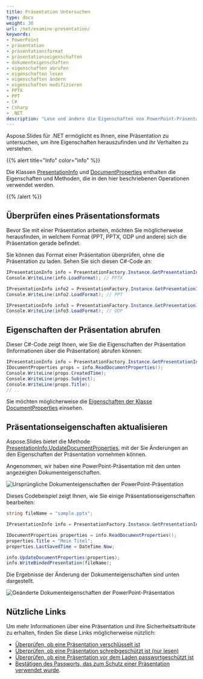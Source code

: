 ```yaml
---
title: Präsentation Untersuchen
type: docs
weight: 30
url: /net/examine-presentation/
keywords:
- PowerPoint
- präsentation
- präsentationsformat
- präsentationseigenschaften
- dokumenteigenschaften
- eigenschaften abrufen
- eigenschaften lesen
- eigenschaften ändern
- eigenschaften modifizieren
- PPTX
- PPT
- C#
- Csharp
- .NET
description: "Lese und ändere die Eigenschaften von PowerPoint-Präsentationen in C# oder .NET"
---
```


Aspose.Slides für .NET ermöglicht es Ihnen, eine Präsentation zu untersuchen, um ihre Eigenschaften herauszufinden und ihr Verhalten zu verstehen.

{{% alert title="Info" color="info" %}} 

Die Klassen [PresentationInfo](https://reference.aspose.com/slides/net/aspose.slides/presentationinfo) und [DocumentProperties](https://reference.aspose.com/slides/net/aspose.slides/documentproperties/) enthalten die Eigenschaften und Methoden, die in den hier beschriebenen Operationen verwendet werden.

{{% /alert %}} 

## **Überprüfen eines Präsentationsformats**

Bevor Sie mit einer Präsentation arbeiten, möchten Sie möglicherweise herausfinden, in welchem Format (PPT, PPTX, ODP und andere) sich die Präsentation gerade befindet.

Sie können das Format einer Präsentation überprüfen, ohne die Präsentation zu laden. Sehen Sie sich diesen C#-Code an:

```c#
IPresentationInfo info = PresentationFactory.Instance.GetPresentationInfo("pres.pptx");
Console.WriteLine(info.LoadFormat); // PPTX

IPresentationInfo info2 = PresentationFactory.Instance.GetPresentationInfo("pres.ppt");
Console.WriteLine(info2.LoadFormat); // PPT

IPresentationInfo info3 = PresentationFactory.Instance.GetPresentationInfo("pres.odp");
Console.WriteLine(info3.LoadFormat); // ODP
```

## **Eigenschaften der Präsentation abrufen**

Dieser C#-Code zeigt Ihnen, wie Sie die Eigenschaften der Präsentation (Informationen über die Präsentation) abrufen können:

```c#
IPresentationInfo info = PresentationFactory.Instance.GetPresentationInfo("pres.pptx");
IDocumentProperties props = info.ReadDocumentProperties();
Console.WriteLine(props.CreatedTime);
Console.WriteLine(props.Subject);
Console.WriteLine(props.Title);
// .. 
```

Sie möchten möglicherweise die [Eigenschaften der Klasse DocumentProperties](https://reference.aspose.com/slides/net/aspose.slides/documentproperties/#properties) einsehen.

## **Präsentationseigenschaften aktualisieren**

Aspose.Slides bietet die Methode [PresentationInfo.UpdateDocumentProperties](https://reference.aspose.com/slides/net/aspose.slides/presentationinfo/methods/updatedocumentproperties), mit der Sie Änderungen an den Eigenschaften der Präsentation vornehmen können.

Angenommen, wir haben eine PowerPoint-Präsentation mit den unten angezeigten Dokumenteigenschaften.

![Ursprüngliche Dokumenteigenschaften der PowerPoint-Präsentation](input_properties.png)

Dieses Codebeispiel zeigt Ihnen, wie Sie einige Präsentationseigenschaften bearbeiten:

```c#
string fileName = "sample.pptx";

IPresentationInfo info = PresentationFactory.Instance.GetPresentationInfo(fileName);

IDocumentProperties properties = info.ReadDocumentProperties();
properties.Title = "Mein Titel";
properties.LastSavedTime = DateTime.Now;

info.UpdateDocumentProperties(properties);
info.WriteBindedPresentation(fileName);
```

Die Ergebnisse der Änderung der Dokumenteigenschaften sind unten dargestellt.

![Geänderte Dokumenteigenschaften der PowerPoint-Präsentation](output_properties.png)

## **Nützliche Links**

Um mehr Informationen über eine Präsentation und ihre Sicherheitsattribute zu erhalten, finden Sie diese Links möglicherweise nützlich:

- [Überprüfen, ob eine Präsentation verschlüsselt ist](https://docs.aspose.com/slides/net/password-protected-presentation/#checking-whether-a-presentation-is-encrypted)
- [Überprüfen, ob eine Präsentation schreibgeschützt ist (nur lesen)](https://docs.aspose.com/slides/net/password-protected-presentation/#checking-whether-a-presentation-is-write-protected)
- [Überprüfen, ob eine Präsentation vor dem Laden passwortgeschützt ist](https://docs.aspose.com/slides/net/password-protected-presentation/#checking-whether-a-presentation-is-password-protected-before-loading-it)
- [Bestätigen des Passworts, das zum Schutz einer Präsentation verwendet wurde](https://docs.aspose.com/slides/net/password-protected-presentation/#validating-or-confirming-that-a-specific-password-has-been-used-to-protect-a-presentation).